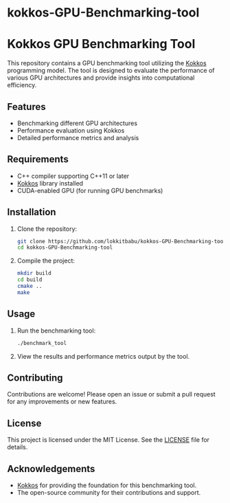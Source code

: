 # kokkos-GPU-Benchmarking-tool
# Kokkos GPU Benchmarking Tool

This repository contains a GPU benchmarking tool utilizing the [Kokkos](https://github.com/kokkos/kokkos) programming model. The tool is designed to evaluate the performance of various GPU architectures and provide insights into computational efficiency.

## Features

- Benchmarking different GPU architectures
- Performance evaluation using Kokkos
- Detailed performance metrics and analysis

## Requirements

- C++ compiler supporting C++11 or later
- [Kokkos](https://github.com/kokkos/kokkos) library installed
- CUDA-enabled GPU (for running GPU benchmarks)

## Installation

1. Clone the repository:
    ```sh
    git clone https://github.com/lokkitbabu/kokkos-GPU-Benchmarking-tool.git
    cd kokkos-GPU-Benchmarking-tool
    ```

2. Compile the project:
    ```sh
    mkdir build
    cd build
    cmake ..
    make
    ```

## Usage

1. Run the benchmarking tool:
    ```sh
    ./benchmark_tool
    ```

2. View the results and performance metrics output by the tool.

## Contributing

Contributions are welcome! Please open an issue or submit a pull request for any improvements or new features.

## License

This project is licensed under the MIT License. See the [LICENSE](LICENSE) file for details.

## Acknowledgements

- [Kokkos](https://github.com/kokkos/kokkos) for providing the foundation for this benchmarking tool.
- The open-source community for their contributions and support.
